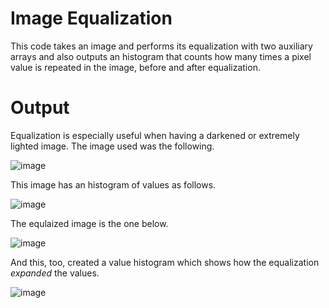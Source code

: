 # Image Equalization

This code takes an image and performs its equalization with two auxiliary arrays and also outputs an histogram that counts how many times a pixel value is repeated in the image, before and after equalization. <br />

# Output

Equalization is especially useful when having a darkened or extremely lighted image. The image used was the following. <br />

![image](https://github.com/the-other-mariana/image-processing-algorithms/blob/master/005-equalization/original.png?raw=true) <br/>

This image has an histogram of values as follows. <br />

![image](https://github.com/the-other-mariana/image-processing-algorithms/blob/master/005-equalization/original-histogram.png?raw=true) <br/>

The equlaized image is the one below. <br />

![image](https://github.com/the-other-mariana/image-processing-algorithms/blob/master/005-equalization/equalized.png?raw=true) <br/>

And this, too, created a value histogram which shows how the equalization *expanded* the values. <br />

![image](https://github.com/the-other-mariana/image-processing-algorithms/blob/master/005-equalization/equalized-histogram.png?raw=true) <br/>